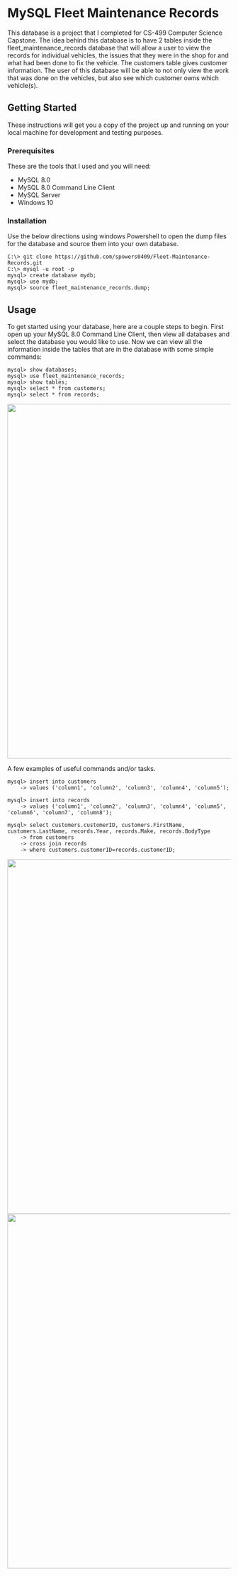 # MySQL Fleet Maintenance Records

This database is a project that I completed for CS-499 Computer Science Capstone. The idea behind this database is to have 2 tables inside the fleet_maintenance_records database that will allow a user to view the records for individual vehicles, the issues that they were in the shop for and what had been done to fix the vehicle. The customers table gives customer information. The user of this database will be able to not only view the work that was done on the vehicles, but also see which customer owns which vehicle(s).

## Getting Started

These instructions will get you a copy of the project up and running on your local machine for development and testing purposes.

### Prerequisites

These are the tools that I used and you will need:

* MySQL 8.0
* MySQL 8.0 Command Line Client
* MySQL Server
* Windows 10

### Installation

Use the below directions using windows Powershell to open the dump files for the database and source them into your own database. 

```
C:\> git clone https://github.com/spowers0409/Fleet-Maintenance-Records.git
C:\> mysql -u root -p
mysql> create database mydb;
mysql> use mydb;
mysql> source fleet_maintenance_records.dump;
```

## Usage

To get started using your database, here are a couple steps to begin. First open up your MySQL 8.0 Command Line Client, then view all databases and select the database you would like to use. Now we can view all the information inside the tables that are in the database with some simple commands:

```
mysql> show databases;
mysql> use fleet_maintenance_records;
mysql> show tables;
mysql> select * from customers;
mysql> select * from records;
```
<img src="https://user-images.githubusercontent.com/85845285/196035965-5784563d-22d1-43d6-8595-15e4f7f4c299.png" width=800>

A few examples of useful commands and/or tasks.

```
mysql> insert into customers
    -> values ('column1', 'column2', 'column3', 'column4', 'column5');

mysql> insert into records
    -> values ('column1', 'column2', 'column3', 'column4', 'column5', 'column6', 'column7', 'column8');

mysql> select customers.customerID, customers.FirstName, customers.LastName, records.Year, records.Make, records.BodyType
    -> from customers
    -> cross join records
    -> where customers.customerID=records.customerID;
```
<img src="https://user-images.githubusercontent.com/85845285/196036943-ddd6d20c-1ec9-4fb7-9a70-cd47e2ff8cef.png" width=800>
<img src="https://user-images.githubusercontent.com/85845285/196036947-580e2dbc-02a4-4ae5-8758-e11d14282c68.png" width=800>
